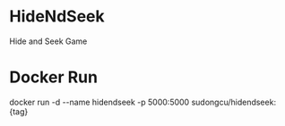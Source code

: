 # HideNdSeek
Hide and Seek Game

# Docker Run
docker run -d --name hidendseek -p 5000:5000 sudongcu/hidendseek:{tag}
